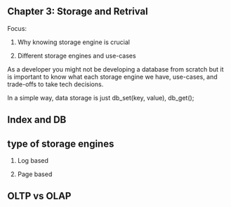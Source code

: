 ## Chapter 3: Storage and Retrival 

Focus:

1. Why knowing storage engine is crucial

2. Different storage engines and use-cases

As a developer you might not be developing a database from scratch but it is important to know 
what each storage engine we have, use-cases, and trade-offs to take tech decisions.

In a simple way, data storage is just db_set(key, value), db_get();  

## Index and DB

## type of storage engines

1. Log based

2. Page based

## OLTP vs OLAP

